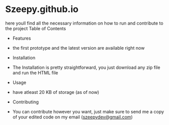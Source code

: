 # Szeepy.github.io
here youll find all the necessary information on how to run and contribute to the project
Table of Contents

- Features
- the first prototype and the latest version are available right now

- Installation
- The Installation is pretty straightforward, you just download any zip file and run the HTML file

- Usage
- have atleast 20 KB of storage (as of now)

- Contributing
- You can contribute however you want,
just make sure to send me a copy of your edited code on my email (szeepydev@gmail.com)
